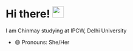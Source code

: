 # Hi there! <img src="https://raw.githubusercontent.com/MartinHeinz/MartinHeinz/master/wave.gif" width="30px">
I am Chinmay studying at IPCW, Delhi University
- 😄 Pronouns: She/Her
<!--
**chinmaychahar/chinmaychahar** is a ✨ _special_ ✨ repository because its `README.md` (this file) appears on your GitHub profile.
Here are some ideas to get you started:

- 🔭 I’m currently working on ...
- 🌱 I’m currently learning ...
- 👯 I’m looking to collaborate on ...
- 🤔 I’m looking for help with ...
- 💬 Ask me about ...
- 📫 How to reach me: ...
- ⚡ Fun fact: ...
-->
